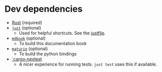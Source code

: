 # Dev dependencies

- [Rust](https://www.rust-lang.org/tools/install) (required)
- [`just`](https://github.com/casey/just) (optional)
  - Used for helpful shortcuts. See the [justfile](https://github.com/jackgerrits/reductionml/blob/main/justfile).
- [`mdbook`](https://rust-lang.github.io/mdBook/) (optional)
  - To build this documentation book
- [`maturin`](https://www.maturin.rs/) (optional)
  - To build the python bindings
- [`cargo-nextest](https://nexte.st/)
  - A nicer experience for running tests. `just test` uses this if available.